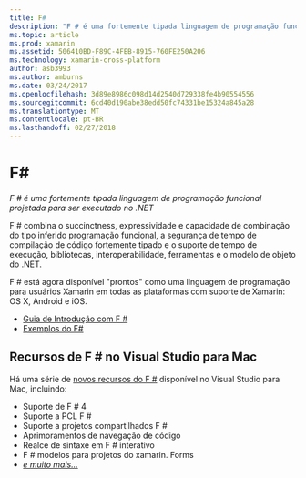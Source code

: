 ```yaml
---
title: F#
description: "F # é uma fortemente tipada linguagem de programação funcional projetada para ser executado no .NET"
ms.topic: article
ms.prod: xamarin
ms.assetid: 506410BD-F89C-4FEB-8915-760FE250A206
ms.technology: xamarin-cross-platform
author: asb3993
ms.author: amburns
ms.date: 03/24/2017
ms.openlocfilehash: 3d89e8986c098d14d2540d729338fe4b90554556
ms.sourcegitcommit: 6cd40d190abe38edd50fc74331be15324a845a28
ms.translationtype: MT
ms.contentlocale: pt-BR
ms.lasthandoff: 02/27/2018
---
```

# <a name="f35"></a>F&#35;

_F # é uma fortemente tipada linguagem de programação funcional projetada para ser executado no .NET_

F # combina o succinctness, expressividade e capacidade de combinação do tipo inferido programação funcional, a segurança de tempo de compilação de código fortemente tipado e o suporte de tempo de execução, bibliotecas, interoperabilidade, ferramentas e o modelo de objeto do .NET.

F # está agora disponível "prontos" como uma linguagem de programação para usuários Xamarin em todas as plataformas com suporte de Xamarin: OS X, Android e iOS.

- [Guia de Introdução com F #](overview.md)
- [Exemplos do F#](samples.md)

## <a name="f-features-in-visual-studio-for-mac"></a>Recursos de F # no Visual Studio para Mac

Há uma série de [novos recursos do F #](https://developer.xamarin.com/releases/studio/xamarin.studio_6.0/xamarin.studio_6.0/#F_Enhancements) disponível no Visual Studio para Mac, incluindo:

- Suporte de F # 4
- Suporte a PCL F #
- Suporte a projetos compartilhados F #
- Aprimoramentos de navegação de código
- Realce de sintaxe em F # interativo
- F # modelos para projetos do xamarin. Forms
- [*e muito mais...*](https://developer.xamarin.com/releases/studio/xamarin.studio_6.0/xamarin.studio_6.0/#F_Enhancements)

